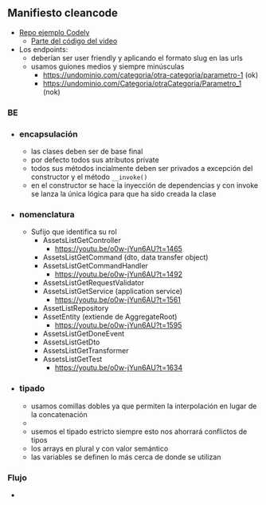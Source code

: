 ## Manifiesto cleancode

- [Repo ejemplo Codely](https://github.com/CodelyTV/php-ddd-example/tree/main/src/Mooc/Courses)
  - [Parte del código del video](https://github.com/eacevedof/prj_phptests/tree/master/examples/eventsourcing)
- Los endpoints:
  - deberían ser user friendly y aplicando el formato slug en las urls
  - usamos guiones medios y siempre minúsculas
    - https://undominio.com/categoria/otra-categoria/parametro-1 (ok)
    - https://undominio.com/Categoria/otraCategoria/Parametro_1 (nok)

### BE

- ### encapsulación
  - las clases deben ser de base final
  - por defecto todos sus atributos private
  - todos sus métodos incialmente deben ser privados a excepción del constructor y el método `__invoke()`
  - en el constructor se hace la inyección de dependencias y con invoke se lanza la única lógica para que ha sido creada la clase
  

- ### nomenclatura
  - Sufijo que identifica su rol
    - AssetsListGetController
      - https://youtu.be/o0w-jYun6AU?t=1465
    - AssetsListGetCommand (dto, data transfer object)
    - AssetsListGetCommandHandler
      - https://youtu.be/o0w-jYun6AU?t=1492
    - AssetsListGetRequestValidator
    - AssetsListGetService (application service)
      - https://youtu.be/o0w-jYun6AU?t=1561 
    - AssetListRepository
    - AssetEntity (extiende de AggregateRoot)
      - https://youtu.be/o0w-jYun6AU?t=1595
    - AssetsListGetDoneEvent
    - AssetsListGetDto
    - AssetsListGetTransformer
    - AssetsListGetTest
      - https://youtu.be/o0w-jYun6AU?t=1634 

- ### tipado
  - usamos comillas dobles ya que permiten la interpolación en lugar de la concatenación
  - 
  - usemos el tipado estricto siempre esto nos ahorrará conflictos de tipos
  - los arrays en plural y con valor semántico
  - las variables se definen lo más cerca de donde se utilizan
    
### Flujo
- 